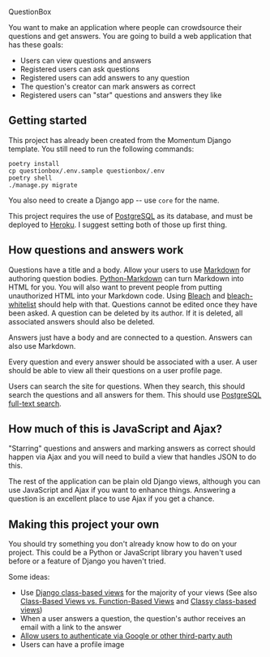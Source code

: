 QuestionBox

You want to make an application where people can crowdsource their questions and get answers. You are going to build a web application that has these goals:

* Users can view questions and answers
* Registered users can ask questions
* Registered users can add answers to any question
* The question's creator can mark answers as correct
* Registered users can "star" questions and answers they like

## Getting started

This project has already been created from the Momentum Django template. You still need to run the following commands:

```
poetry install
cp questionbox/.env.sample questionbox/.env
poetry shell
./manage.py migrate
```

You also need to create a Django app -- use `core` for the name.

This project requires the use of [PostgreSQL](https://www.postgresql.org/) as its database, and must be deployed to [Heroku](https://www.heroku.com/). I suggest setting both of those up first thing.

## How questions and answers work

Questions have a title and a body. Allow your users to use [Markdown](https://en.wikipedia.org/wiki/Markdown) for authoring question bodies. [Python-Markdown](https://python-markdown.github.io/) can turn Markdown into HTML for you. You will also want to prevent people from putting unauthorized HTML into your Markdown code. Using [Bleach](https://bleach.readthedocs.io/en/latest/clean.html) and [bleach-whitelist](https://github.com/yourcelf/bleach-whitelist) should help with that. Questions cannot be edited once they have been asked. A question can be deleted by its author. If it is deleted, all associated answers should also be deleted.

Answers just have a body and are connected to a question. Answers can also use Markdown.

Every question and every answer should be associated with a user.  A user should be able to view all their questions on a user profile page.

Users can search the site for questions. When they search, this should search the questions and all answers for them. This should use [PostgreSQL full-text search](https://docs.djangoproject.com/en/3.0/ref/contrib/postgres/search/).

## How much of this is JavaScript and Ajax?

"Starring" questions and answers and marking answers as correct should happen via Ajax and you will need to build a view that handles JSON to do this.

The rest of the application can be plain old Django views, although you can use JavaScript and Ajax if you want to enhance things. Answering a question is an excellent place to use Ajax if you get a chance.

## Making this project your own

You should try something you don't already know how to do on your project. This could be a Python or JavaScript library you haven't used before or a feature of Django you haven't tried.

Some ideas:

* Use [Django class-based views](https://docs.djangoproject.com/en/3.0/topics/class-based-views/) for the majority of your views (See also [Class-Based Views vs. Function-Based Views](https://simpleisbetterthancomplex.com/article/2017/03/21/class-based-views-vs-function-based-views.html) and [Classy class-based views](https://ccbv.co.uk/))
* When a user answers a question, the question's author receives an email with a link to the answer
* [Allow users to authenticate via Google or other third-party auth](https://www.intenct.nl/projects/django-allauth/)
* Users can have a profile image
